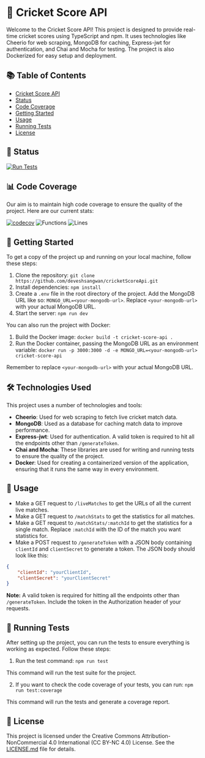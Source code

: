 # 🏏 Cricket Score API

Welcome to the Cricket Score API! This project is designed to provide real-time cricket scores using TypeScript and npm. It uses technologies like Cheerio for web scraping, MongoDB for caching, Express-jwt for authentication, and Chai and Mocha for testing. The project is also Dockerized for easy setup and deployment.

## 📚 Table of Contents

- [Cricket Score API](#cricket-score-api)
- [Status](#status)
- [Code Coverage](#code-coverage)
- [Getting Started](#getting-started)
- [Usage](#usage)
- [Running Tests](#running-tests)
- [License](#license)

## 🚀 Status

<!-- [![Firebase Deployment](https://github.com/deveshsangwan/cricketScoreApi/actions/workflows/firebase-hosting-merge.yml/badge.svg?branch=main)](https://github.com/deveshsangwan/cricketScoreApi/actions/workflows/firebase-hosting-merge.yml) -->

[![Run Tests](https://github.com/deveshsangwan/cricketScoreApi/actions/workflows/test.yml/badge.svg)](https://github.com/deveshsangwan/cricketScoreApi/actions/workflows/test.yml)

## 📊 Code Coverage

Our aim is to maintain high code coverage to ensure the quality of the project. Here are our current stats:

[![codecov](https://codecov.io/gh/deveshsangwan/cricketScoreApi/graph/badge.svg?token=A3JMLLNTG4)](https://codecov.io/gh/deveshsangwan/cricketScoreApi)
![Functions](https://img.shields.io/badge/functions-92.98%25-brightgreen.svg?style=flat)
![Lines](https://img.shields.io/badge/lines-89.33%25-yellow.svg?style=flat)

## 🚀 Getting Started

To get a copy of the project up and running on your local machine, follow these steps:

1. Clone the repository: `git clone https://github.com/deveshsangwan/cricketScoreApi.git`
2. Install dependencies: `npm install`
3. Create a `.env` file in the root directory of the project. Add the MongoDB URL like so: `MONGO_URL=<your-mongodb-url>`. Replace `<your-mongodb-url>` with your actual MongoDB URL.
4. Start the server: `npm run dev`

You can also run the project with Docker:

1. Build the Docker image: `docker build -t cricket-score-api .`
2. Run the Docker container, passing the MongoDB URL as an environment variable: `docker run -p 3000:3000 -d -e MONGO_URL=<your-mongodb-url> cricket-score-api`

Remember to replace `<your-mongodb-url>` with your actual MongoDB URL.

## 🛠️ Technologies Used

This project uses a number of technologies and tools:

- **Cheerio**: Used for web scraping to fetch live cricket match data.
- **MongoDB**: Used as a database for caching match data to improve performance.
- **Express-jwt**: Used for authentication. A valid token is required to hit all the endpoints other than `/generateToken`.
- **Chai and Mocha**: These libraries are used for writing and running tests to ensure the quality of the project.
- **Docker**: Used for creating a containerized version of the application, ensuring that it runs the same way in every environment.

## 📝 Usage

- Make a GET request to `/liveMatches` to get the URLs of all the current live matches.
- Make a GET request to `/matchStats` to get the statistics for all matches.
- Make a GET request to `/matchStats/:matchId` to get the statistics for a single match. Replace `:matchId` with the ID of the match you want statistics for.
- Make a POST request to `/generateToken` with a JSON body containing `clientId` and `clientSecret` to generate a token. The JSON body should look like this:

```json
{
    "clientId": "yourClientId",
    "clientSecret": "yourClientSecret"
}
```

**Note:** A valid token is required for hitting all the endpoints other than `/generateToken`. Include the token in the Authorization header of your requests.

## 🧪 Running Tests

After setting up the project, you can run the tests to ensure everything is working as expected. Follow these steps:

1. Run the test command: `npm run test`

This command will run the test suite for the project.

2. If you want to check the code coverage of your tests, you can run: `npm run test:coverage`

This command will run the tests and generate a coverage report.

## 📜 License

This project is licensed under the Creative Commons Attribution-NonCommercial 4.0 International (CC BY-NC 4.0) License. See the [LICENSE.md](LICENSE.md) file for details.